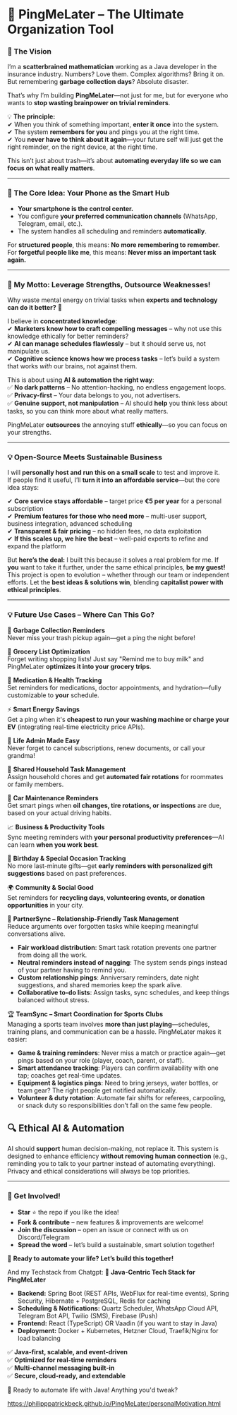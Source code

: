 # **🚀 PingMeLater – The Ultimate Organization Tool**  

### **📌 The Vision**  
I’m a **scatterbrained mathematician** working as a Java developer in the insurance industry. Numbers? Love them. Complex algorithms? Bring it on.  
But remembering **garbage collection days**? Absolute disaster.  

That’s why I’m building **PingMeLater**—not just for me, but for everyone who wants to **stop wasting brainpower on trivial reminders**.  

💡 **The principle:**  
✔ When you think of something important, **enter it once** into the system.  
✔ The system **remembers for you** and pings you at the right time.  
✔ You **never have to think about it again**—your future self will just get the right reminder, on the right device, at the right time.  

This isn’t just about trash—it’s about **automating everyday life so we can focus on what really matters**.  

---

### **📱 The Core Idea: Your Phone as the Smart Hub**  
- **Your smartphone is the control center.**  
- You configure **your preferred communication channels** (WhatsApp, Telegram, email, etc.).  
- The system handles all scheduling and reminders **automatically**.  

For **structured people**, this means: **No more remembering to remember.**  
For **forgetful people like me**, this means: **Never miss an important task again.**  

---

### **🔗 My Motto: Leverage Strengths, Outsource Weaknesses!**  
Why waste mental energy on trivial tasks when **experts and technology can do it better?** 🚀  

I believe in **concentrated knowledge**:  
✔ **Marketers know how to craft compelling messages** – why not use this knowledge ethically for better reminders?  
✔ **AI can manage schedules flawlessly** – but it should serve us, not manipulate us.  
✔ **Cognitive science knows how we process tasks** – let’s build a system that works *with* our brains, not against them.  

This is about using **AI & automation the right way**:  
✅ **No dark patterns** – No attention-hacking, no endless engagement loops.  
✅ **Privacy-first** – Your data belongs to you, not advertisers.  
✅ **Genuine support, not manipulation** – AI should **help** you think less about tasks, so you can think more about what really matters.  

PingMeLater **outsources** the annoying stuff **ethically**—so you can focus on your strengths.  

---

### **💡 Open-Source Meets Sustainable Business**  
I will **personally host and run this on a small scale** to test and improve it.  
If people find it useful, I’ll **turn it into an affordable service**—but the core idea stays:  

✔ **Core service stays affordable** – target price **€5 per year** for a personal subscription  
✔ **Premium features for those who need more** – multi-user support, business integration, advanced scheduling  
✔ **Transparent & fair pricing** – no hidden fees, no data exploitation  
✔ **If this scales up, we hire the best** – well-paid experts to refine and expand the platform  

But **here’s the deal:** I built this because it solves a real problem for me. If **you** want to take it further, under the same ethical principles, **be my guest!**  
This project is open to evolution – whether through our team or independent efforts. Let the **best ideas & solutions win**, blending **capitalist power with ethical principles**.  

---

### **💡 Future Use Cases – Where Can This Go?**  

🚀 **Garbage Collection Reminders**  
Never miss your trash pickup again—get a ping the night before!  

🛒 **Grocery List Optimization**  
Forget writing shopping lists! Just say "Remind me to buy milk" and PingMeLater **optimizes it into your grocery trips**.  

💊 **Medication & Health Tracking**  
Set reminders for medications, doctor appointments, and hydration—fully customizable to **your** schedule.  

⚡ **Smart Energy Savings**  
Get a ping when it's **cheapest to run your washing machine or charge your EV** (integrating real-time electricity price APIs).  

📅 **Life Admin Made Easy**  
Never forget to cancel subscriptions, renew documents, or call your grandma!  

🏡 **Shared Household Task Management**  
Assign household chores and get **automated fair rotations** for roommates or family members.  

🚗 **Car Maintenance Reminders**  
Get smart pings when **oil changes, tire rotations, or inspections** are due, based on your actual driving habits.  

📈 **Business & Productivity Tools**  
Sync meeting reminders with **your personal productivity preferences**—AI can learn **when you work best**.  

🎁 **Birthday & Special Occasion Tracking**  
No more last-minute gifts—get **early reminders with personalized gift suggestions** based on past preferences.  

🌍 **Community & Social Good**  
Set reminders for **recycling days, volunteering events, or donation opportunities** in your city.  

💑 **PartnerSync – Relationship-Friendly Task Management**  
Reduce arguments over forgotten tasks while keeping meaningful conversations alive.  
- **Fair workload distribution**: Smart task rotation prevents one partner from doing all the work.  
- **Neutral reminders instead of nagging**: The system sends pings instead of your partner having to remind you.  
- **Custom relationship pings**: Anniversary reminders, date night suggestions, and shared memories keep the spark alive.  
- **Collaborative to-do lists**: Assign tasks, sync schedules, and keep things balanced without stress.  

🏆 **TeamSync – Smart Coordination for Sports Clubs**  
Managing a sports team involves **more than just playing**—schedules, training plans, and communication can be a hassle. PingMeLater makes it easier:  
- **Game & training reminders**: Never miss a match or practice again—get pings based on your role (player, coach, parent, or staff).  
- **Smart attendance tracking**: Players can confirm availability with one tap; coaches get real-time updates.  
- **Equipment & logistics pings**: Need to bring jerseys, water bottles, or team gear? The right people get notified automatically.  
- **Volunteer & duty rotation**: Automate fair shifts for referees, carpooling, or snack duty so responsibilities don’t fall on the same few people.  

## 🔍 Ethical AI & Automation  
AI should **support** human decision-making, not replace it. This system is designed to enhance efficiency **without removing human connection** (e.g., reminding you to talk to your partner instead of automating everything). Privacy and ethical considerations will always be top priorities.  

---

### **💪 Get Involved!**  
- **Star** ⭐ the repo if you like the idea!  
- **Fork & contribute** – new features & improvements are welcome!  
- **Join the discussion** – open an issue or connect with us on Discord/Telegram  
- **Spread the word** – let’s build a sustainable, smart solution together!  

🚀 **Ready to automate your life? Let’s build this together!**  

And my Techstack from Chatgpt:
🚀 **Java-Centric Tech Stack for PingMeLater**  

- **Backend:** Spring Boot (REST APIs, WebFlux for real-time events), Spring Security, Hibernate + PostgreSQL, Redis for caching  
- **Scheduling & Notifications:** Quartz Scheduler, WhatsApp Cloud API, Telegram Bot API, Twilio (SMS), Firebase (Push)  
- **Frontend:** React (TypeScript) OR Vaadin (if you want to stay in Java)  
- **Deployment:** Docker + Kubernetes, Hetzner Cloud, Traefik/Nginx for load balancing  

✅ **Java-first, scalable, and event-driven**  
✅ **Optimized for real-time reminders**  
✅ **Multi-channel messaging built-in**  
✅ **Secure, cloud-ready, and extendable**  

🚀 Ready to automate life with Java! Anything you'd tweak?

https://philipppatrickbeck.github.io/PingMeLater/personalMotivation.html
